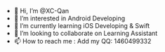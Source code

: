 - 👋 Hi, I’m @XC-Qan
- 👀 I’m interested in Android Developing
- 🌱 I’m currently learning iOS Developing & Swift
- 💞️ I’m looking to collaborate on Learning Assistant
- 📫 How to reach me : Add my QQ: 1460499332

<!---
XC-Qan/XC-Qan is a ✨ special ✨ repository because its `README.md` (this file) appears on your GitHub profile.
You can click the Preview link to take a look at your changes.
--->
